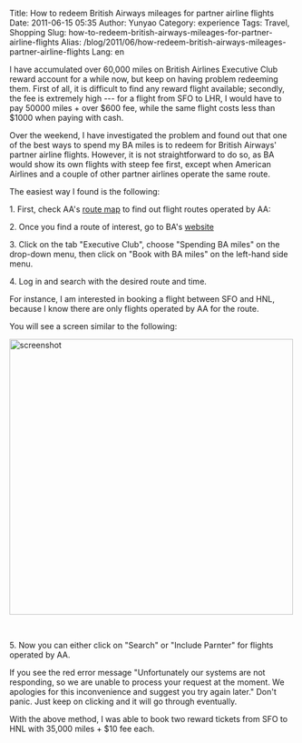 Title: How to redeem British Airways mileages for partner airline flights
Date: 2011-06-15 05:35
Author: Yunyao
Category: experience
Tags: Travel, Shopping
Slug: how-to-redeem-british-airways-mileages-for-partner-airline-flights
Alias: /blog/2011/06/how-redeem-british-airways-mileages-partner-airline-flights
Lang: en

I have accumulated over 60,000 miles on British Airlines Executive Club reward account for a while now, but keep on having problem redeeming them. First of all, it is difficult to find any reward flight available; secondly, the fee is extremely high --- for a flight from SFO to LHR, I would have to pay 50000 miles + over $600 fee, while the same flight costs less than $1000 when paying with cash.

Over the weekend, I have investigated the problem and found out that one of the best ways to spend my BA miles is to redeem for British Airways' partner airline flights. However, it is not straightforward to do so, as BA would show its own flights with steep fee first, except when American Airlines and a couple of other partner airlines operate the same route.

The easiest way I found is the following:

1\. First, check AA's [route map](http://www.aa.com/i18n/aboutUs/whereWeFly/maps/world.jsp) to find out flight routes operated by AA: 

2\. Once you find a route of interest, go to BA's [website](http://www.britishairways.com/travel/home/public/en_us?link=top_logo)

3\. Click on the tab "Executive Club", choose "Spending BA miles" on the drop-down menu, then click on "Book with BA miles" on the left-hand side menu.

4\. Log in and search with the desired route and time.

For instance, I am interested in booking a flight between SFO and HNL, because I know there are only flights operated by AA for the route.

You will see a screen similar to the following:

<img src="http://farm6.static.flickr.com/5108/5835342640_08339d564d.jpg" width="500" height="485" alt="screenshot" />

 

5\. Now you can either click on "Search" or "Include Parnter" for flights operated by AA.

If you see the red error message "Unfortunately our systems are not responding, so we are unable to process your request at the moment. We apologies for this inconvenience and suggest you try again later." Don't panic. Just keep on clicking and it will go through eventually.

With the above method, I was able to book two reward tickets from SFO to HNL with 35,000 miles + $10 fee each.
